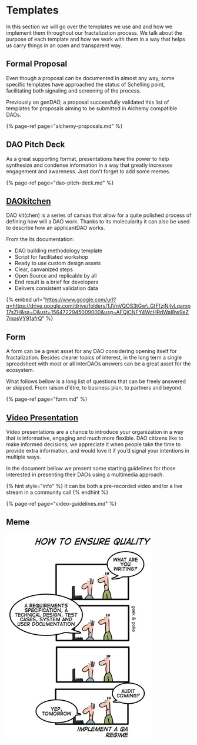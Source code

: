 # Templates

In this section we will go over the templates we use and and how we implement them throughout our fractalization process. We talk about the purpose of each template and how we work with them in a way that helps us carry things in an open and transparent way.

## Formal Proposal

Even though a proposal can be documented in almost any way, some specific templates have approached the status of Schelling point, facilitating both signaling and screening of the process. 

Previously on genDAO, a proposal successfully validated this list of templates for proposals aiming to be submitted in Alchemy compatible DAOs.  

{% page-ref page="alchemy-proposals.md" %}

## DAO Pitch Deck

As a great supporting format, presentations have the power to help synthesize and condense information in a way that greatly increases engagement and awareness. Just don't forget to add some memes.

{% page-ref page="dao-pitch-deck.md" %}

## [DAOkitchen](https://docs.google.com/document/d/1erwDj5Xr4S1uPeeNdKZE1A2Mw-gla-0g5SxQZ-AWc90/edit)

DAO kit\(chen\) is a series of canvas that allow for a quite polished process of defining how will a DAO work. Thanks to its molecularity it can also be used to describe how an applicantDAO works.

From the its documentation:

* DAO building methodology template 
* Script for facilitated workshop
* Ready to use custom design assets 
* Clear, canvanized steps
* Open Source and replicable by all 
* End result is a brief for developers
* Delivers consistent validation data

{% embed url="https://www.google.com/url?q=https://drive.google.com/drive/folders/1JVnVQOS3tGw\_GtFfzjNjlvLqamp17sZH&sa=D&ust=1564722945009000&usg=AFQjCNFY4WcHRdWal8w9eZ7mpsVY91afrQ" %}

## Form

A form can be a great asset for any DAO considering opening itself for fractalization. Besides clearer topics of interest, in the long term a single spreadsheet with most or all interDAOs answers can be a great asset for the ecosystem.

What follows bellow is a long list of questions that can be freely answered or skipped. From raison d'être, to business plan, to partners and beyond. 

{% page-ref page="form.md" %}

## [Video Presentation](https://docs.google.com/document/d/1oilPFlKq13So82LxYouvmoiNNVH1VE7rKfwCsaTLyLA/edit?usp=sharing)

Video presentations are a chance to introduce your organization in a way that is informative, engaging and much more flexible. DAO citizens like to make informed decisions; we appreciate it when people take the time to provide extra information, and would love it if you’d signal your intentions in multiple ways.

In the document bellow we present some starting guidelines for those interested in presenting their DAOs using a multimedia approach.

{% hint style="info" %}
It can be both a pre-recorded video and/or a live stream in a community call
{% endhint %}

{% page-ref page="video-guidelines.md" %}

## Meme

![](../.gitbook/assets/quality-assurance.jpeg)



